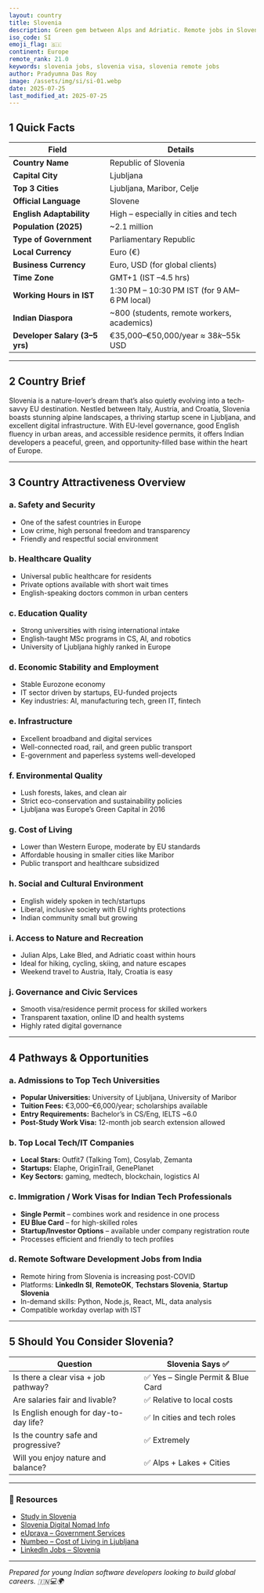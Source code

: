 ```yaml
---
layout: country
title: Slovenia
description: Green gem between Alps and Adriatic. Remote jobs in Slovenia. Trilp AI curated info. Indians in Slovenia.
iso_code: SI
emoji_flag: 🇸🇮
continent: Europe
remote_rank: 21.0
keywords: slovenia jobs, slovenia visa, slovenia remote jobs
author: Pradyumna Das Roy
image: /assets/img/si/si-01.webp
date: 2025-07-25
last_modified_at: 2025-07-25
---
```


## 1 Quick Facts

| Field                          | Details                                      |
| ------------------------------ | -------------------------------------------- |
| **Country Name**               | Republic of Slovenia                         |
| **Capital City**               | Ljubljana                                    |
| **Top 3 Cities**               | Ljubljana, Maribor, Celje                    |
| **Official Language**          | Slovene                                      |
| **English Adaptability**       | High – especially in cities and tech         |
| **Population (2025)**          | ~2.1 million                                 |
| **Type of Government**         | Parliamentary Republic                       |
| **Local Currency**             | Euro (€)                                     |
| **Business Currency**          | Euro, USD (for global clients)               |
| **Time Zone**                  | GMT+1 (IST –4.5 hrs)                         |
| **Working Hours in IST**       | 1:30 PM – 10:30 PM IST (for 9 AM–6 PM local) |
| **Indian Diaspora**            | ~800 (students, remote workers, academics)   |
| **Developer Salary (3–5 yrs)** | €35,000–€50,000/year ≈ $38k–$55k USD         |

---

## 2 Country Brief

Slovenia is a nature-lover’s dream that’s also quietly evolving into a tech-savvy EU destination. Nestled between Italy, Austria, and Croatia, Slovenia boasts stunning alpine landscapes, a thriving startup scene in Ljubljana, and excellent digital infrastructure. With EU-level governance, good English fluency in urban areas, and accessible residence permits, it offers Indian developers a peaceful, green, and opportunity-filled base within the heart of Europe.

---

## 3 Country Attractiveness Overview

### a. Safety and Security

- One of the safest countries in Europe
- Low crime, high personal freedom and transparency
- Friendly and respectful social environment

### b. Healthcare Quality

- Universal public healthcare for residents
- Private options available with short wait times
- English-speaking doctors common in urban centers

### c. Education Quality

- Strong universities with rising international intake
- English-taught MSc programs in CS, AI, and robotics
- University of Ljubljana highly ranked in Europe

### d. Economic Stability and Employment

- Stable Eurozone economy
- IT sector driven by startups, EU-funded projects
- Key industries: AI, manufacturing tech, green IT, fintech

### e. Infrastructure

- Excellent broadband and digital services
- Well-connected road, rail, and green public transport
- E-government and paperless systems well-developed

### f. Environmental Quality

- Lush forests, lakes, and clean air
- Strict eco-conservation and sustainability policies
- Ljubljana was Europe’s Green Capital in 2016

### g. Cost of Living

- Lower than Western Europe, moderate by EU standards
- Affordable housing in smaller cities like Maribor
- Public transport and healthcare subsidized

### h. Social and Cultural Environment

- English widely spoken in tech/startups
- Liberal, inclusive society with EU rights protections
- Indian community small but growing

### i. Access to Nature and Recreation

- Julian Alps, Lake Bled, and Adriatic coast within hours
- Ideal for hiking, cycling, skiing, and nature escapes
- Weekend travel to Austria, Italy, Croatia is easy

### j. Governance and Civic Services

- Smooth visa/residence permit process for skilled workers
- Transparent taxation, online ID and health systems
- Highly rated digital governance

---

## 4 Pathways & Opportunities

### a. Admissions to Top Tech Universities

- **Popular Universities:** University of Ljubljana, University of Maribor
- **Tuition Fees:** €3,000–€6,000/year; scholarships available
- **Entry Requirements:** Bachelor’s in CS/Eng, IELTS ~6.0
- **Post-Study Work Visa:** 12-month job search extension allowed

### b. Top Local Tech/IT Companies

- **Local Stars:** Outfit7 (Talking Tom), Cosylab, Zemanta
- **Startups:** Elaphe, OriginTrail, GenePlanet
- **Key Sectors:** gaming, medtech, blockchain, logistics AI

### c. Immigration / Work Visas for Indian Tech Professionals

- **Single Permit** – combines work and residence in one process
- **EU Blue Card** – for high-skilled roles
- **Startup/Investor Options** – available under company registration route
- Processes efficient and friendly to tech profiles

### d. Remote Software Development Jobs from India

- Remote hiring from Slovenia is increasing post-COVID
- Platforms: **LinkedIn SI**, **RemoteOK**, **Techstars Slovenia**, **Startup Slovenia**
- In-demand skills: Python, Node.js, React, ML, data analysis
- Compatible workday overlap with IST

---

## 5 Should You Consider Slovenia?

| Question                               | Slovenia Says ✅                   |
| -------------------------------------- | ---------------------------------- |
| Is there a clear visa + job pathway?   | ✅ Yes – Single Permit & Blue Card |
| Are salaries fair and livable?         | ✅ Relative to local costs         |
| Is English enough for day-to-day life? | ✅ In cities and tech roles        |
| Is the country safe and progressive?   | ✅ Extremely                       |
| Will you enjoy nature and balance?     | ✅ Alps + Lakes + Cities           |

---

### 🔗 Resources

- [Study in Slovenia](https://studyinslovenia.si/)
- [Slovenia Digital Nomad Info](https://slovenia.si/work/digital-nomads-in-slovenia/)
- [eUprava – Government Services](https://e-uprava.gov.si/)
- [Numbeo – Cost of Living in Ljubljana](https://www.numbeo.com/cost-of-living/in/Ljubljana)
- [LinkedIn Jobs – Slovenia](https://www.linkedin.com/jobs/search/?location=Slovenia)

---

_Prepared for young Indian software developers looking to build global careers. 🇮🇳💻🌍_
